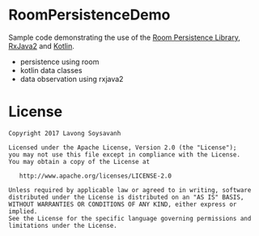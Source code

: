 # RoomPersistenceDemo

Sample code demonstrating the use of the [Room Persistence Library][1], [RxJava2][2] and [Kotlin][3].

  * persistence using room
  * kotlin data classes
  * data observation using rxjava2

#  License

    Copyright 2017 Lavong Soysavanh

    Licensed under the Apache License, Version 2.0 (the "License");
    you may not use this file except in compliance with the License.
    You may obtain a copy of the License at

       http://www.apache.org/licenses/LICENSE-2.0

    Unless required by applicable law or agreed to in writing, software
    distributed under the License is distributed on an "AS IS" BASIS,
    WITHOUT WARRANTIES OR CONDITIONS OF ANY KIND, either express or implied.
    See the License for the specific language governing permissions and
    limitations under the License.



[1]: https://developer.android.com/topic/libraries/architecture/room.html
[2]: https://github.com/ReactiveX/RxJava
[3]: https://kotlinlang.org/